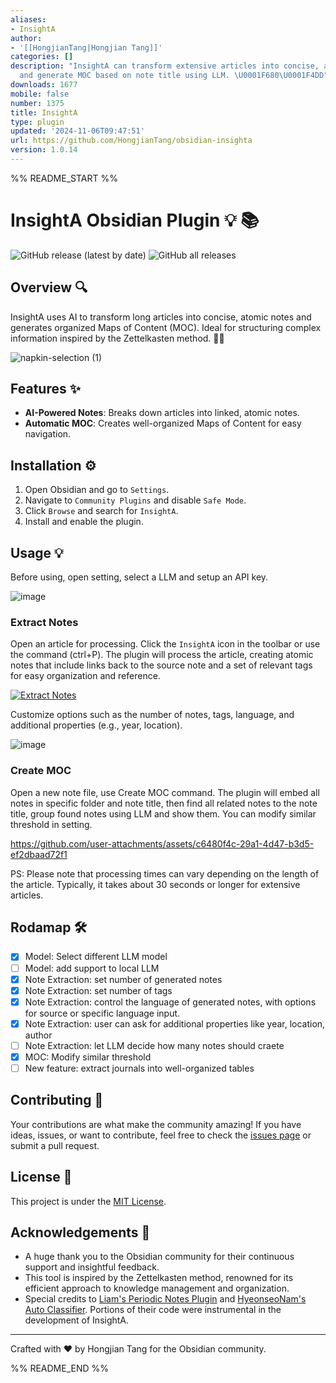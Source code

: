 ```yaml
---
aliases:
- InsightA
author:
- '[[HongjianTang|Hongjian Tang]]'
categories: []
description: "InsightA can transform extensive articles into concise, atomic notes
  and generate MOC based on note title using LLM. \U0001F680\U0001F4DD"
downloads: 1677
mobile: false
number: 1375
title: InsightA
type: plugin
updated: '2024-11-06T09:47:51'
url: https://github.com/HongjianTang/obsidian-insighta
version: 1.0.14
---
```


%% README_START %%

# InsightA Obsidian Plugin :bulb: :books:

![GitHub release (latest by date)](https://img.shields.io/github/v/release/HongjianTang/obsidian-insighta?style=for-the-badge)
![GitHub all releases](https://img.shields.io/github/downloads/HongjianTang/obsidian-insighta/total?style=for-the-badge)

## Overview 🔍

InsightA uses AI to transform long articles into concise, atomic notes and generates organized Maps of Content (MOC). Ideal for structuring complex information inspired by the Zettelkasten method. 🚀📝

![napkin-selection (1)](https://github.com/user-attachments/assets/7f4100ed-4db9-4221-8a6b-e6114455461c)

## Features ✨

- **AI-Powered Notes**: Breaks down articles into linked, atomic notes.
- **Automatic MOC**: Creates well-organized Maps of Content for easy navigation.

## Installation ⚙️

1. Open Obsidian and go to `Settings`.
2. Navigate to `Community Plugins` and disable `Safe Mode`.
3. Click `Browse` and search for `InsightA`.
4. Install and enable the plugin.

## Usage 💡

Before using, open setting, select a LLM and setup an API key.

![image](https://github.com/user-attachments/assets/0c44befb-9c8c-410a-b1de-02650d85585e)

### Extract Notes

Open an article for processing. Click the `InsightA` icon in the toolbar or use the command (ctrl+P). The plugin will process the article, creating atomic notes that include links back to the source note and a set of relevant tags for easy organization and reference.

[![Extract Notes](https://raw.githubusercontent.com/HongjianTang/obsidian-insighta/HEAD/assets/use_case_extract_notes.gif)](https://github.com/user-attachments/assets/02c728fd-41c1-4de4-ba97-28ece76442bb)

Customize options such as the number of notes, tags, language, and additional properties (e.g., year, location).

![image](https://github.com/user-attachments/assets/bcf6c08b-3805-43be-8d9f-7537c2845cbc)

### Create MOC

Open a new note file, use Create MOC command. The plugin will embed all notes in specific folder and note title, then find all related notes to the note title, group found notes using LLM and show them.
You can modify similar threshold in setting.

https://github.com/user-attachments/assets/c6480f4c-29a1-4d47-b3d5-ef2dbaad72f1

PS: Please note that processing times can vary depending on the length of the article. Typically, it takes about 30 seconds or longer for extensive articles.

## Rodamap :hammer_and_wrench:

- [x] Model: Select different LLM model
- [ ] Model: add support to local LLM
- [x] Note Extraction: set number of generated notes
- [x] Note Extraction: set number of tags
- [x] Note Extraction: control the language of generated notes, with options for source or specific language input.
- [x] Note Extraction: user can ask for additional properties like year, location, author
- [ ] Note Extraction: let LLM decide how many notes should craete
- [x] MOC: Modify similar threshold
- [ ] New feature: extract journals into well-organized tables

## Contributing :raised_hands:

Your contributions are what make the community amazing! If you have ideas, issues, or want to contribute, feel free to check the [issues page](https://github.com/HongjianTang/obsidian-insighta/issues) or submit a pull request.

## License :page_facing_up:

This project is under the [MIT License](LICENSE).

## Acknowledgements :tada:

- A huge thank you to the Obsidian community for their continuous support and insightful feedback.
- This tool is inspired by the Zettelkasten method, renowned for its efficient approach to knowledge management and organization.
- Special credits to [Liam's Periodic Notes Plugin](https://github.com/liamcain/obsidian-periodic-notes) and [HyeonseoNam's Auto Classifier](https://github.com/HyeonseoNam/auto-classifier/). Portions of their code were instrumental in the development of InsightA.

---

Crafted with :heart: by Hongjian Tang for the Obsidian community.


%% README_END %%